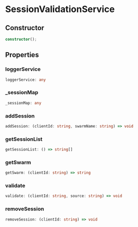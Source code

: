 # SessionValidationService

## Constructor

```ts
constructor();
```

## Properties

### loggerService

```ts
loggerService: any
```

### _sessionMap

```ts
_sessionMap: any
```

### addSession

```ts
addSession: (clientId: string, swarmName: string) => void
```

### getSessionList

```ts
getSessionList: () => string[]
```

### getSwarm

```ts
getSwarm: (clientId: string) => string
```

### validate

```ts
validate: (clientId: string, source: string) => void
```

### removeSession

```ts
removeSession: (clientId: string) => void
```
